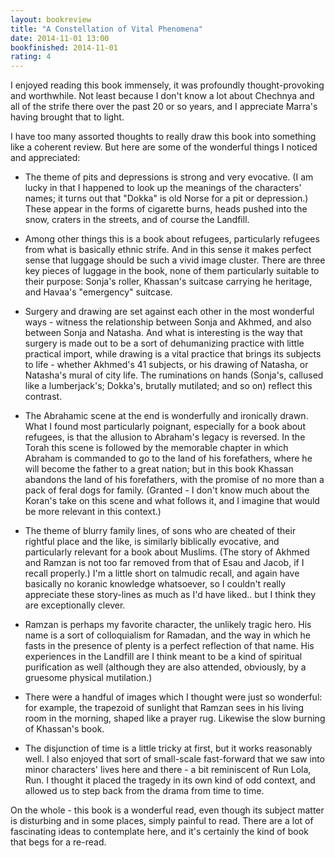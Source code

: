 ```yaml
---
layout: bookreview
title: "A Constellation of Vital Phenomena"
date: 2014-11-01 13:00
bookfinished: 2014-11-01
rating: 4
---
```


I enjoyed reading this book immensely, it was profoundly thought-provoking and worthwhile.  Not least because I don't know a lot about Chechnya and all of the strife there over the past 20 or so years, and I appreciate Marra's having brought that to light.



I have too many assorted thoughts to really draw this book into something like a coherent review.  But here are some of the wonderful things I noticed and appreciated:



- The theme of pits and depressions is strong and very evocative.  (I am lucky in that I happened to look up the meanings of the characters' names; it turns out that "Dokka" is old Norse for a pit or depression.)  These appear in the forms of cigarette burns, heads pushed into the snow, craters in the streets, and of course the Landfill.



- Among other things this is a book about refugees, particularly refugees from what is basically ethnic strife.  And in this sense it makes perfect sense that luggage should be such a vivid image cluster.  There are three key pieces of luggage in the book, none of them particularly suitable to their purpose: Sonja's roller, Khassan's suitcase carrying he heritage, and Havaa's "emergency" suitcase.



- Surgery and drawing are set against each other in the most wonderful ways - witness the relationship between Sonja and Akhmed, and also between Sonja and Natasha.  And what is interesting is the way that surgery is made out to be a sort of dehumanizing practice with little practical import, while drawing is a vital practice that brings its subjects to life - whether Akhmed's 41 subjects, or his drawing of Natasha, or Natasha's mural of city life.  The ruminations on hands (Sonja's, callused like a lumberjack's; Dokka's, brutally mutilated; and so on) reflect this contrast.



- The Abrahamic scene at the end is wonderfully and ironically drawn.  What I found most particularly poignant, especially for a book about refugees, is that the allusion to Abraham's legacy is reversed.  In the Torah this scene is followed by the memorable chapter in which Abraham is commanded to go to the land of his forefathers, where he will become the father to a great nation; but in this book Khassan abandons the land of his forefathers, with the promise of no more than a pack of feral dogs for family.  (Granted - I don't know much about the Koran's take on this scene and what follows it, and I imagine that would be more relevant in this context.)



- The theme of blurry family lines, of sons who are cheated of their rightful place and the like, is similarly biblically evocative, and particularly relevant for a book about Muslims.  (The story of Akhmed and Ramzan is not too far removed from that of Esau and Jacob, if I recall properly.)  I'm a little short on talmudic recall, and again have basically no koranic knowledge whatsoever, so I couldn't really appreciate these story-lines as much as I'd have liked.. but I think they are exceptionally clever.



- Ramzan is perhaps my favorite character, the unlikely tragic hero.  His name is a sort of colloquialism for Ramadan, and the way in which he fasts in the presence of plenty is a perfect reflection of that name.  His experiences in the Landfill are I think meant to be a kind of spiritual purification as well (although they are also attended, obviously, by a gruesome physical mutilation.)



- There were a handful of images which I thought were just so wonderful: for example, the trapezoid of sunlight that Ramzan sees in his living room in the morning, shaped like a prayer rug.  Likewise the slow burning of Khassan's book.



- The disjunction of time is a little tricky at first, but it works reasonably well.  I also enjoyed that sort of small-scale fast-forward that we saw into minor characters' lives here and there - a bit reminiscent of Run Lola, Run.  I thought it placed the tragedy in its own kind of odd context, and allowed us to step back from the drama from time to time.



On the whole - this book is a wonderful read, even though its subject matter is disturbing and in some places, simply painful to read.  There are a lot of fascinating ideas to contemplate here, and it's certainly the kind of book that begs for a re-read.